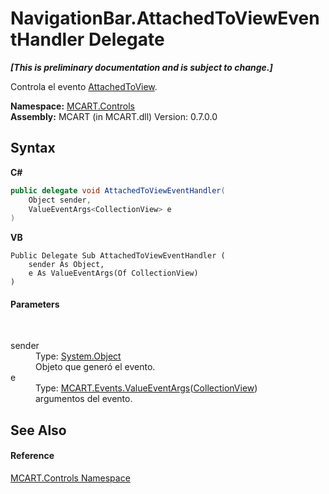 # NavigationBar.AttachedToViewEventHandler Delegate
 _**\[This is preliminary documentation and is subject to change.\]**_

Controla el evento <a href="09f28333-4675-911a-2317-997d0fee2fbd">AttachedToView</a>.

**Namespace:**&nbsp;<a href="1c9d7a8e-81d4-838a-f87d-7379b253b6ce">MCART.Controls</a><br />**Assembly:**&nbsp;MCART (in MCART.dll) Version: 0.7.0.0

## Syntax

**C#**<br />
``` C#
public delegate void AttachedToViewEventHandler(
	Object sender,
	ValueEventArgs<CollectionView> e
)
```

**VB**<br />
``` VB
Public Delegate Sub AttachedToViewEventHandler ( 
	sender As Object,
	e As ValueEventArgs(Of CollectionView)
)
```


#### Parameters
&nbsp;<dl><dt>sender</dt><dd>Type: <a href="http://msdn2.microsoft.com/es-es/library/e5kfa45b" target="_blank">System.Object</a><br />Objeto que generó el evento.</dd><dt>e</dt><dd>Type: <a href="99375f7a-b85c-b405-0819-7d2e3b04732b">MCART.Events.ValueEventArgs</a>(<a href="http://msdn2.microsoft.com/es-es/library/ms613513" target="_blank">CollectionView</a>)<br />argumentos del evento.</dd></dl>

## See Also


#### Reference
<a href="1c9d7a8e-81d4-838a-f87d-7379b253b6ce">MCART.Controls Namespace</a><br />